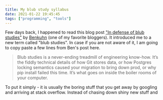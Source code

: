 ```yaml
---
title: My blub study syllabus
date: 2021-01-22 19:45:45
tags: ["programming", "tools"]
---
```


Few days back, I happened to read this blog post ["In defense of blub studies"](https://www.benkuhn.net/blub/) by [Benkuhn](https://www.benkuhn.net/) (one of my favorite bloggers). It introduced me to a new term called "blub studies". In case if you are not aware of it, I am going to copy paste a few lines from Ben's post here.

> Blub studies is a never-ending treadmill of engineering know-how. It’s the fiddly technical details of how Git stores data, or how Postgres locking semantics caused your migration to bring down prod, or why pip install failed this time. It’s what goes on inside the boiler rooms of your computer.

To put it simply - it is usually the boring stuff that you get away by googling and arriving at stack overflow. Instead of chasing down shiny new stuff and 
